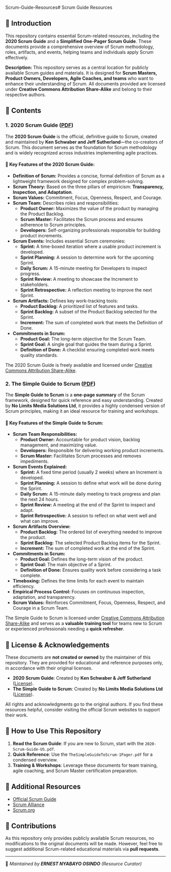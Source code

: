 Scrum-Guide-Resources# Scrum Guide Resources

## 📖 Introduction
This repository contains essential Scrum-related resources, including the **2020 Scrum Guide** and a **Simplified One-Pager Scrum Guide**. These documents provide a comprehensive overview of Scrum methodology, roles, artifacts, and events, helping teams and individuals apply Scrum effectively.

**Description:** This repository serves as a central location for publicly available Scrum guides and materials. It is designed for **Scrum Masters, Product Owners, Developers, Agile Coaches, and teams** who want to enhance their understanding of Scrum. All documents provided are licensed under **Creative Commons Attribution Share-Alike** and belong to their respective authors.

## 📂 Contents

### 1. 2020 Scrum Guide ([PDF](./2020-Scrum-Guide-US.pdf))
The **2020 Scrum Guide** is the official, definitive guide to Scrum, created and maintained by **Ken Schwaber and Jeff Sutherland**—the co-creators of Scrum. This document serves as the foundation for Scrum methodology and is widely recognized across industries implementing agile practices.

#### 🔹 Key Features of the 2020 Scrum Guide:
- **Definition of Scrum:** Provides a concise, formal definition of Scrum as a lightweight framework designed for complex problem-solving.
- **Scrum Theory:** Based on the three pillars of empiricism: **Transparency, Inspection, and Adaptation**.
- **Scrum Values:** Commitment, Focus, Openness, Respect, and Courage.
- **Scrum Team:** Describes roles and responsibilities:
  - **Product Owner:** Maximizes the value of the product by managing the Product Backlog.
  - **Scrum Master:** Facilitates the Scrum process and ensures adherence to Scrum principles.
  - **Developers:** Self-organizing professionals responsible for building product increments.
- **Scrum Events:** Includes essential Scrum ceremonies:
  - **Sprint:** A time-boxed iteration where a usable product increment is developed.
  - **Sprint Planning:** A session to determine work for the upcoming Sprint.
  - **Daily Scrum:** A 15-minute meeting for Developers to inspect progress.
  - **Sprint Review:** A meeting to showcase the Increment to stakeholders.
  - **Sprint Retrospective:** A reflection meeting to improve the next Sprint.
- **Scrum Artifacts:** Defines key work-tracking tools:
  - **Product Backlog:** A prioritized list of features and tasks.
  - **Sprint Backlog:** A subset of the Product Backlog selected for the Sprint.
  - **Increment:** The sum of completed work that meets the Definition of Done.
- **Commitments in Scrum:**
  - **Product Goal:** The long-term objective for the Scrum Team.
  - **Sprint Goal:** A single goal that guides the team during a Sprint.
  - **Definition of Done:** A checklist ensuring completed work meets quality standards.

The 2020 Scrum Guide is freely available and licensed under [Creative Commons Attribution Share-Alike](https://creativecommons.org/licenses/by-sa/4.0/).

### 2. The Simple Guide to Scrum ([PDF](https://github.com/Nyabayo/Scrum-Guide-Resources/blob/2e4ecefb6a492ff42529706c2c928933ec0174b7/TheSimpleGuideToScrum-1Pager%20(1).pdf))
The **Simple Guide to Scrum** is a **one-page summary** of the Scrum framework, designed for quick reference and easy understanding. Created by **No Limits Media Solutions Ltd**, it provides a highly condensed version of Scrum principles, making it an ideal resource for training and workshops.

#### 🔹 Key Features of the Simple Guide to Scrum:
- **Scrum Team Responsibilities:**
  - **Product Owner:** Accountable for product vision, backlog management, and maximizing value.
  - **Developers:** Responsible for delivering working product increments.
  - **Scrum Master:** Facilitates Scrum processes and removes impediments.
- **Scrum Events Explained:**
  - **Sprint:** A fixed time period (usually 2 weeks) where an Increment is developed.
  - **Sprint Planning:** A session to define what work will be done during the Sprint.
  - **Daily Scrum:** A 15-minute daily meeting to track progress and plan the next 24 hours.
  - **Sprint Review:** A meeting at the end of the Sprint to inspect and adapt.
  - **Sprint Retrospective:** A session to reflect on what went well and what can improve.
- **Scrum Artifacts Overview:**
  - **Product Backlog:** The ordered list of everything needed to improve the product.
  - **Sprint Backlog:** The selected Product Backlog items for the Sprint.
  - **Increment:** The sum of completed work at the end of the Sprint.
- **Commitments in Scrum:**
  - **Product Goal:** Defines the long-term vision of the product.
  - **Sprint Goal:** The main objective of a Sprint.
  - **Definition of Done:** Ensures quality work before considering a task complete.
- **Timeboxing:** Defines the time limits for each event to maintain efficiency.
- **Empirical Process Control:** Focuses on continuous inspection, adaptation, and transparency.
- **Scrum Values:** Reinforces Commitment, Focus, Openness, Respect, and Courage in a Scrum Team.

The Simple Guide to Scrum is licensed under [Creative Commons Attribution Share-Alike](https://creativecommons.org/licenses/by-sa/4.0/) and serves as a **valuable training tool** for teams new to Scrum or experienced professionals needing a **quick refresher**.

## 📜 License & Acknowledgements
These documents are **not created or owned** by the maintainer of this repository. They are provided for educational and reference purposes only, in accordance with their original licenses.

- **2020 Scrum Guide**: Created by **Ken Schwaber & Jeff Sutherland** ([License](https://creativecommons.org/licenses/by-sa/4.0/)).
- **The Simple Guide to Scrum**: Created by **No Limits Media Solutions Ltd** ([License](https://creativecommons.org/licenses/by-sa/4.0/)).

All rights and acknowledgments go to the original authors. If you find these resources helpful, consider visiting the official Scrum websites to support their work.

## 🚀 How to Use This Repository
1. **Read the Scrum Guide**: If you are new to Scrum, start with the `2020-Scrum-Guide-US.pdf`.
2. **Quick Reference**: Use the `TheSimpleGuideToScrum-1Pager.pdf` for a condensed overview.
3. **Training & Workshops**: Leverage these documents for team training, agile coaching, and Scrum Master certification preparation.

## 🔗 Additional Resources
- [Official Scrum Guide](https://scrumguides.org/)
- [Scrum Alliance](https://www.scrumalliance.org/)
- [Scrum.org](https://www.scrum.org/)

## 🤝 Contributions
As this repository only provides publicly available Scrum resources, no modifications to the original documents will be made. However, feel free to suggest additional Scrum-related educational materials via **pull requests**.

---
📌 _Maintained by **ERNEST NYABAYO OSINDO** (Resource Curator)_
